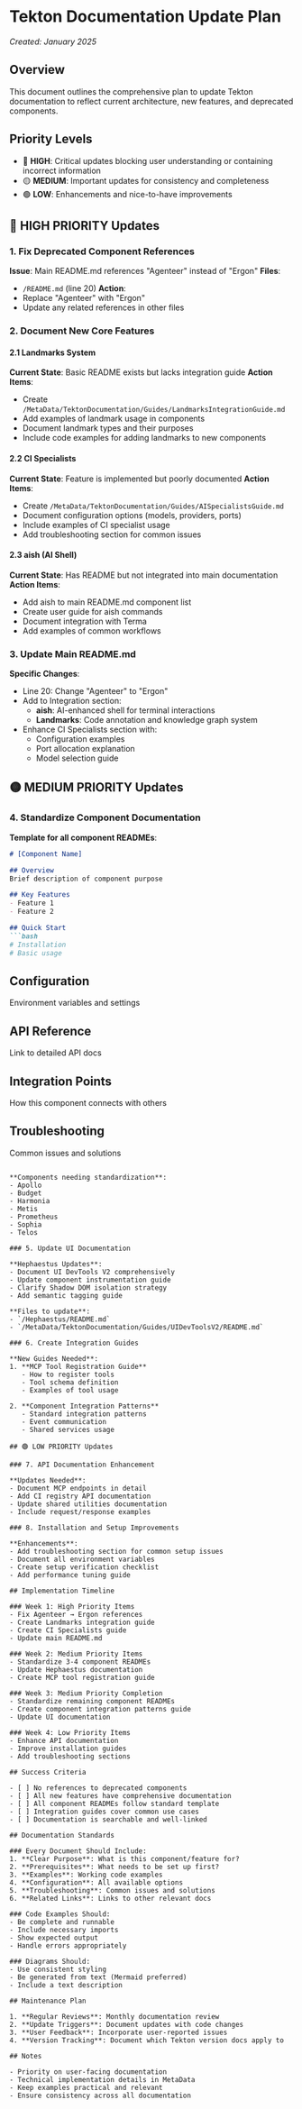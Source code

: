 # Tekton Documentation Update Plan

*Created: January 2025*

## Overview

This document outlines the comprehensive plan to update Tekton documentation to reflect current architecture, new features, and deprecated components.

## Priority Levels

- 🔴 **HIGH**: Critical updates blocking user understanding or containing incorrect information
- 🟡 **MEDIUM**: Important updates for consistency and completeness
- 🟢 **LOW**: Enhancements and nice-to-have improvements

## 🔴 HIGH PRIORITY Updates

### 1. Fix Deprecated Component References

**Issue**: Main README.md references "Agenteer" instead of "Ergon"
**Files**: 
- `/README.md` (line 20)
**Action**: 
- Replace "Agenteer" with "Ergon"
- Update any related references in other files

### 2. Document New Core Features

#### 2.1 Landmarks System
**Current State**: Basic README exists but lacks integration guide
**Action Items**:
- Create `/MetaData/TektonDocumentation/Guides/LandmarksIntegrationGuide.md`
- Add examples of landmark usage in components
- Document landmark types and their purposes
- Include code examples for adding landmarks to new components

#### 2.2 CI Specialists
**Current State**: Feature is implemented but poorly documented
**Action Items**:
- Create `/MetaData/TektonDocumentation/Guides/AISpecialistsGuide.md`
- Document configuration options (models, providers, ports)
- Include examples of CI specialist usage
- Add troubleshooting section for common issues

#### 2.3 aish (AI Shell)
**Current State**: Has README but not integrated into main documentation
**Action Items**:
- Add aish to main README.md component list
- Create user guide for aish commands
- Document integration with Terma
- Add examples of common workflows

### 3. Update Main README.md

**Specific Changes**:
- Line 20: Change "Agenteer" to "Ergon"
- Add to Integration section:
  - **aish**: AI-enhanced shell for terminal interactions
  - **Landmarks**: Code annotation and knowledge graph system
- Enhance CI Specialists section with:
  - Configuration examples
  - Port allocation explanation
  - Model selection guide

## 🟡 MEDIUM PRIORITY Updates

### 4. Standardize Component Documentation

**Template for all component READMEs**:
```markdown
# [Component Name]

## Overview
Brief description of component purpose

## Key Features
- Feature 1
- Feature 2

## Quick Start
```bash
# Installation
# Basic usage
```

## Configuration
Environment variables and settings

## API Reference
Link to detailed API docs

## Integration Points
How this component connects with others

## Troubleshooting
Common issues and solutions
```

**Components needing standardization**:
- Apollo
- Budget
- Harmonia
- Metis
- Prometheus
- Sophia
- Telos

### 5. Update UI Documentation

**Hephaestus Updates**:
- Document UI DevTools V2 comprehensively
- Update component instrumentation guide
- Clarify Shadow DOM isolation strategy
- Add semantic tagging guide

**Files to update**:
- `/Hephaestus/README.md`
- `/MetaData/TektonDocumentation/Guides/UIDevToolsV2/README.md`

### 6. Create Integration Guides

**New Guides Needed**:
1. **MCP Tool Registration Guide**
   - How to register tools
   - Tool schema definition
   - Examples of tool usage
   
2. **Component Integration Patterns**
   - Standard integration patterns
   - Event communication
   - Shared services usage

## 🟢 LOW PRIORITY Updates

### 7. API Documentation Enhancement

**Updates Needed**:
- Document MCP endpoints in detail
- Add CI registry API documentation
- Update shared utilities documentation
- Include request/response examples

### 8. Installation and Setup Improvements

**Enhancements**:
- Add troubleshooting section for common setup issues
- Document all environment variables
- Create setup verification checklist
- Add performance tuning guide

## Implementation Timeline

### Week 1: High Priority Items
- Fix Agenteer → Ergon references
- Create Landmarks integration guide
- Create CI Specialists guide
- Update main README.md

### Week 2: Medium Priority Items
- Standardize 3-4 component READMEs
- Update Hephaestus documentation
- Create MCP tool registration guide

### Week 3: Medium Priority Completion
- Standardize remaining component READMEs
- Create component integration patterns guide
- Update UI documentation

### Week 4: Low Priority Items
- Enhance API documentation
- Improve installation guides
- Add troubleshooting sections

## Success Criteria

- [ ] No references to deprecated components
- [ ] All new features have comprehensive documentation
- [ ] All component READMEs follow standard template
- [ ] Integration guides cover common use cases
- [ ] Documentation is searchable and well-linked

## Documentation Standards

### Every Document Should Include:
1. **Clear Purpose**: What is this component/feature for?
2. **Prerequisites**: What needs to be set up first?
3. **Examples**: Working code examples
4. **Configuration**: All available options
5. **Troubleshooting**: Common issues and solutions
6. **Related Links**: Links to other relevant docs

### Code Examples Should:
- Be complete and runnable
- Include necessary imports
- Show expected output
- Handle errors appropriately

### Diagrams Should:
- Use consistent styling
- Be generated from text (Mermaid preferred)
- Include a text description

## Maintenance Plan

1. **Regular Reviews**: Monthly documentation review
2. **Update Triggers**: Document updates with code changes
3. **User Feedback**: Incorporate user-reported issues
4. **Version Tracking**: Document which Tekton version docs apply to

## Notes

- Priority on user-facing documentation
- Technical implementation details in MetaData
- Keep examples practical and relevant
- Ensure consistency across all documentation